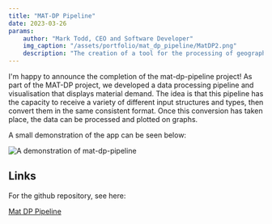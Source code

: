 ```yaml
---
title: "MAT-DP Pipeline"
date: 2023-03-26
params:
    author: "Mark Todd, CEO and Software Developer"
    img_caption: "/assets/portfolio/mat_dp_pipeline/MatDP2.png"
    description: "The creation of a tool for the processing of geographic data detailing material use"
---
```


I'm happy to announce the completion of the mat-dp-pipeline project! As part of the MAT-DP project, we developed a data processing pipeline and visualisation that displays material demand. The idea is that this pipeline has the capacity to receive a variety of different input structures and types, then convert them in the same consistent format. Once this conversion has taken place, the data can be processed and plotted on graphs. 

A small demonstration of the app can be seen below: 

<img src="/assets/portfolio/mat_dp_pipeline/demonstration.png" alt="A demonstration of mat-dp-pipeline">


## Links

For the github repository, see here:

[Mat DP Pipeline](https://github.com/Mat-dp/mat-dp-pipeline)